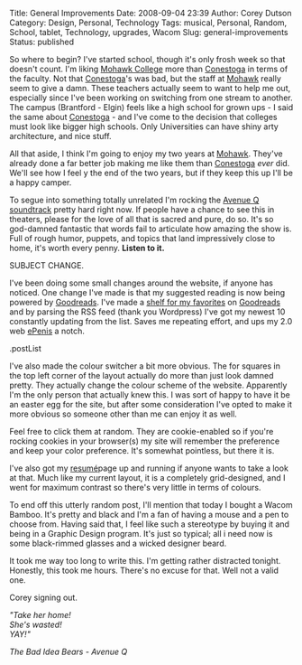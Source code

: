 Title: General Improvements
Date: 2008-09-04 23:39
Author: Corey Dutson
Category: Design, Personal, Technology
Tags: musical, Personal, Random, School, tablet, Technology, upgrades, Wacom
Slug: general-improvements
Status: published

So where to begin? I've started school, though it's only frosh week so
that doesn't count. I'm liking [Mohawk
College](http://www.mohawkcollege.ca/homepage.html "Mohawk Collge") more
than [Conestoga](http://www.conestogac.on.ca/ "Conestoga College") in
terms of the faculty. Not that
[Conestoga](http://www.conestogac.on.ca/ "Conestoga College")'s was bad,
but the staff at
[Mohawk](http://www.mohawkcollege.ca/homepage.html "Mohawk Collge")
really seem to give a damn. These teachers actually seem to want to help
me out, especially since I've been working on switching from one stream
to another. The campus (Brantford - Elgin) feels like a high school for
grown ups - I said the same about
[Conestoga](http://www.conestogac.on.ca/ "Conestoga College") - and I've
come to the decision that colleges must look like bigger high schools.
Only Universities can have shiny arty architecture, and nice stuff.

All that aside, I think I'm going to enjoy my two years at
[Mohawk](http://www.mohawkcollege.ca/homepage.html "Mohawk Collge").
They've already done a far better job making me like them than
[Conestoga](http://www.conestogac.on.ca/ "Conestoga College") *ever*
did. We'll see how I feel y the end of the two years, but if they keep
this up I'll be a happy camper.

To segue into something totally unrelated I'm rocking the [Avenue Q
soundtrack](http://sonybmgmasterworks.com/artistsites/avenueq/index.html "Avenue Q soundtrack")
pretty hard right now. If people have a chance to see this in theaters,
please for the love of all that is sacred and pure, do so. It's so
god-damned fantastic that words fail to articulate how amazing the show
is. Full of rough humor, puppets, and topics that land impressively
close to home, it's worth every penny. **Listen to it.**

SUBJECT CHANGE.

I've been doing some small changes around the website, if anyone has
noticed. One change I've made is that my suggested reading is now being
powered by [Goodreads](http://www.goodreads.com/ "Goodreads"). I've made
a [shelf for my
favorites](http://www.goodreads.com/review/list/1198481?shelf=favorites "Goodreads: Corey Dutsons favorites")
on [Goodreads](http://www.goodreads.com/ "Goodreads") and by parsing the
RSS feed (thank you Wordpress) I've got my newest 10 constantly updating
from the list. Saves me repeating effort, and ups my 2.0 web
[ePenis](http://www.urbandictionary.com/define.php?term=ePenis "Urban Dictionary: ePenis")
a notch.

.postList

I've also made the colour switcher a bit more obvious. The for squares
in the top left corner of the layout actually do more than just look
damned pretty. They actually change the colour scheme of the website.
Apparently I'm the only person that actually knew this. I was sort of
happy to have it be an easter egg for the site, but after some
consideration I've opted to make it more obvious so someone other than
me can enjoy it as well.

Feel free to click them at random. They are cookie-enabled so if you're
rocking cookies in your browser(s) my site will remember the preference
and keep your color preference. It's somewhat pointless, but there it
is.

I've also got my
[resumé](/resume/ "WallOfScribbles: Resumé of Corey Dutson")page up and
running if anyone wants to take a look at that. Much like my current
layout, it is a completely grid-designed, and I went for maximum
contrast so there's very little in terms of colours.

To end off this utterly random post, I'll mention that today I bought a
Wacom Bamboo. It's pretty and black and I'm a fan of having a mouse and
a pen to choose from. Having said that, I feel like such a stereotype by
buying it and being in a Graphic Design program. It's just so typical;
all i need now is some black-rimmed glasses and a wicked designer beard.

It took me way too long to write this. I'm getting rather distracted
tonight. Honestly, this took me hours. There's no excuse for that. Well
not a valid one.

Corey signing out.

*"Take her home!  
She's wasted!  
YAY!"*

*The Bad Idea Bears - Avenue Q*
